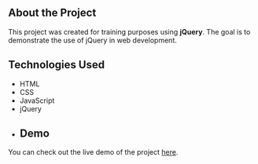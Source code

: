 ## About the Project

This project was created for training purposes using **jQuery**. The goal is to demonstrate the use of jQuery in web development.

## Technologies Used
- HTML
- CSS
- JavaScript
- jQuery
- ## Demo

You can check out the live demo of the project [here]([https://example.com/demo](https://elref7i.github.io/Jquery/)).
